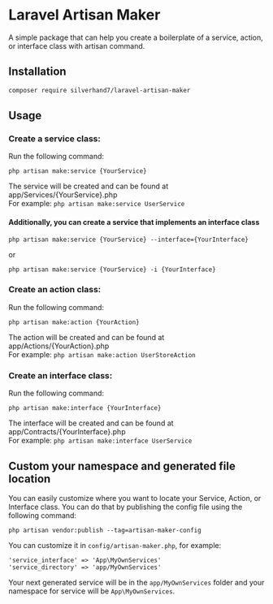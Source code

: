 # Laravel Artisan Maker 
A simple package that can help you create a boilerplate of a service, action, or interface class with artisan command.

## Installation
```bash 
composer require silverhand7/laravel-artisan-maker
```

## Usage 
### Create a service class:
Run the following command:
```
php artisan make:service {YourService}
```
The service will be created and can be found at app/Services/{YourService}.php \
For example: `php artisan make:service UserService`
#### Additionally, you can create a service that implements an interface class
```
php artisan make:service {YourService} --interface={YourInterface}
```
or 
```
php artisan make:service {YourService} -i {YourInterface}
```

### Create an action class:
Run the following command:
```
php artisan make:action {YourAction}
```
The action will be created and can be found at app/Actions/{YourAction}.php \
For example: `php artisan make:action UserStoreAction`

### Create an interface class:
Run the following command:
```
php artisan make:interface {YourInterface}
```
The interface will be created and can be found at app/Contracts/{YourInterface}.php \
For example: `php artisan make:interface UserService`

## Custom your namespace and generated file location
You can easily customize where you want to locate your Service, Action, or Interface class. You can do that by publishing the config file using the following command:
```
php artisan vendor:publish --tag=artisan-maker-config
```
You can customize it in `config/artisan-maker.php`, for example: 
```
'service_interface' => 'App\MyOwnServices'
'service_directory' => 'app/MyOwnServices'
```
Your next generated service will be in the `app/MyOwnServices` folder and your namespace for service will be `App\MyOwnServices`.




